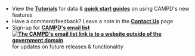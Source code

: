 - View the **[Tutorials](https://campd-tst.app.cloud.gov/help-support/tutorials "Link")** for data & **[quick start guides](https://api.epa.gov/easey/test/content-mgmt/campd/documents/CustomDataDownload-QuickStartGuide.pdf "Link")** on using CAMPD's new features
- Have a comment/feedback? Leave a note in the **[Contact Us](https://campd-tst.app.cloud.gov/help-support/contact-us "Link")** page
- Sign-up for **[CAMPD's email list ![The CAMPD's email list link is to a website outside of the government domain](https://api.epa.gov/easey/test/content-mgmt/campd/images/epa-exit.svg "The CAMPD's email list link is to a website outside of the government domain")](https://lp.constantcontactpages.com/su/SmTSbfJ "Link")** for updates on future releases & functionality
